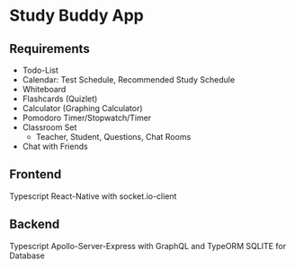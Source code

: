 # Study Buddy App

## Requirements
- Todo-List
- Calendar: Test Schedule, Recommended Study Schedule
- Whiteboard
- Flashcards (Quizlet)
- Calculator (Graphing Calculator)
- Pomodoro Timer/Stopwatch/Timer
- Classroom Set
    - Teacher, Student, Questions, Chat Rooms
- Chat with Friends

## Frontend
Typescript React-Native with socket.io-client

## Backend
Typescript Apollo-Server-Express with GraphQL and TypeORM
SQLITE for Database
